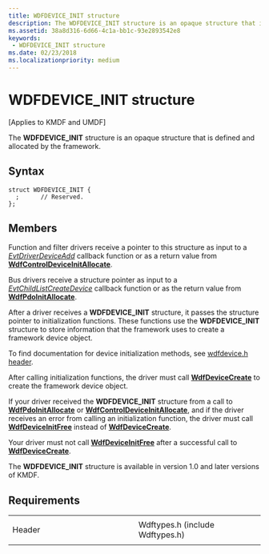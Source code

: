 ```yaml
---
title: WDFDEVICE_INIT structure
description: The WDFDEVICE_INIT structure is an opaque structure that is defined and allocated by the framework.
ms.assetid: 38a8d316-6d66-4c1a-bb1c-93e2893542e8
keywords:
 - WDFDEVICE_INIT structure
ms.date: 02/23/2018
ms.localizationpriority: medium
---
```


# WDFDEVICE_INIT structure


\[Applies to KMDF and UMDF\]

The **WDFDEVICE_INIT** structure is an opaque structure that is defined and allocated by the framework.

Syntax
------

```ManagedCPlusPlus
struct WDFDEVICE_INIT {
  ;      // Reserved.
};
```

Members
----------

Function and filter drivers receive a pointer to this structure as input to a [*EvtDriverDeviceAdd*](/windows-hardware/drivers/ddi/wdfdriver/nc-wdfdriver-evt_wdf_driver_device_add) callback function or as a return value from [**WdfControlDeviceInitAllocate**](/windows-hardware/drivers/ddi/wdfcontrol/nf-wdfcontrol-wdfcontroldeviceinitallocate).

Bus drivers receive a structure pointer as input to a [*EvtChildListCreateDevice*](/windows-hardware/drivers/ddi/wdfchildlist/nc-wdfchildlist-evt_wdf_child_list_create_device) callback function or as the return value from [**WdfPdoInitAllocate**](/windows-hardware/drivers/ddi/wdfpdo/nf-wdfpdo-wdfpdoinitallocate).

After a driver receives a **WDFDEVICE_INIT** structure, it passes the structure pointer to initialization functions.
These functions use the **WDFDEVICE_INIT** structure to store information that the framework uses to create a framework device object.

To find documentation for device initialization methods, see [wdfdevice.h header](/windows-hardware/drivers/ddi/wdfdevice/).

After calling initialization functions, the driver must call [**WdfDeviceCreate**](/windows-hardware/drivers/ddi/wdfdevice/nf-wdfdevice-wdfdevicecreate) to create the framework device object.

If your driver received the **WDFDEVICE_INIT** structure from a call to [**WdfPdoInitAllocate**](/windows-hardware/drivers/ddi/wdfpdo/nf-wdfpdo-wdfpdoinitallocate)
 or [**WdfControlDeviceInitAllocate**](/windows-hardware/drivers/ddi/wdfcontrol/nf-wdfcontrol-wdfcontroldeviceinitallocate),
 and if the driver receives an error from calling an initialization function, the driver must call [**WdfDeviceInitFree**](/windows-hardware/drivers/ddi/wdfdevice/nf-wdfdevice-wdfdeviceinitfree) instead of [**WdfDeviceCreate**](/windows-hardware/drivers/ddi/wdfdevice/nf-wdfdevice-wdfdevicecreate).

Your driver must not call [**WdfDeviceInitFree**](/windows-hardware/drivers/ddi/wdfdevice/nf-wdfdevice-wdfdeviceinitfree) after a successful call to [**WdfDeviceCreate**](/windows-hardware/drivers/ddi/wdfdevice/nf-wdfdevice-wdfdevicecreate).

The **WDFDEVICE_INIT** structure is available in version 1.0 and later versions of KMDF.


Requirements
------------

<table>
<colgroup>
<col width="50%" />
<col width="50%" />
</colgroup>
<tbody>
<tr class="odd">
<td><p>Header</p></td>
<td>Wdftypes.h (include Wdftypes.h)</td>
</tr>
</tbody>
</table>